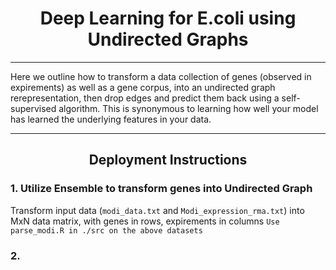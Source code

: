 <h1 align="center"> Deep Learning for E.coli using Undirected Graphs </h1> 
  
***

Here we outline how to transform a data collection of genes (observed in expirements) as well as a gene corpus, into an undirected graph rerepresentation, then drop edges and predict them back using a self-supervised algorithm. This is synonymous to learning how well your model has learned the underlying features in your data. 

***

<h2 align="center"> Deployment Instructions </h2>

### 1. Utilize Ensemble to transform genes into Undirected Graph

Transform input data (`modi_data.txt` and `Modi_expression_rma.txt`) into MxN data matrix, with genes in rows, expirements in columns
`Use parse_modi.R in ./src on the above datasets`

### 2. 
